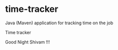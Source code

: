 # time-tracker
Java (Maven) application for tracking time on the job

Time tracker

Good Night Shivam !!!
